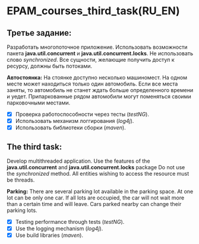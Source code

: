 # EPAM_courses_third_task(RU_EN)

## Третье задание:
Разработать многопоточное приложение.
Использовать возможности пакета **java.util.concurrent** и **java.util.concurrent.locks**.
Не использовать слово *synchronized*.
Все сущности, желающие получить доступ к ресурсу, должны быть потоками.

**Автостоянка:** На стоянке доступно несколько машиномест. На одном месте может находиться только один автомобиль. Если все места заняты, то автомобиль не станет ждать больше определенного времени и уедет. Припаркованные рядом автомобили могут поменяться своими парковочными местами.

- [x] Проверка работоспособности через тесты (*testNG*).
- [x] Использовать механизм логгирования (*log4j*).
- [x] Использовать библиотеки сборки (*maven*).

## The third task:
Develop multithreaded application.
Use the features of the **java.util.concurrent** and **java.util.concurrent.locks** package
Do not use the *synchronized* method.
All entities wishing to access the resource must be threads.

**Parking:** There are several parking lot available in the parking space. At one lot can be only one car. If all lots are occupied, the car will not wait more than a certain time and will leave. Cars parked nearby can change their parking lots.

- [x] Testing performance through tests (*testNG*).
- [x] Use the logging mechanism (*log4j*).
- [x] Use build libraries (*maven*).
